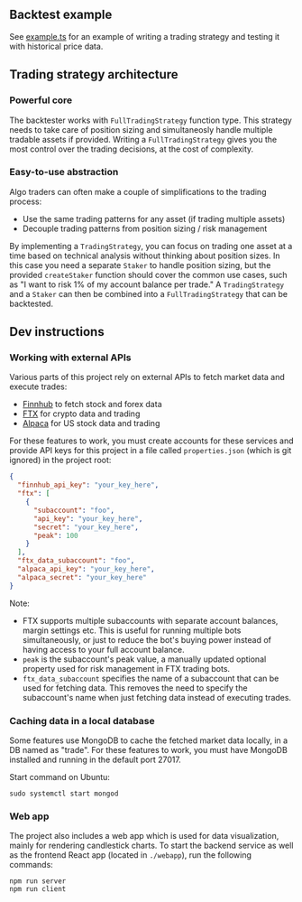 ## Backtest example

See [example.ts](src/example.ts) for an example of writing a trading strategy
and testing it with historical price data.

## Trading strategy architecture

### Powerful core

The backtester works with `FullTradingStrategy` function type. This strategy needs to take care of position
sizing and simultaneosly handle multiple tradable assets if provided. Writing a `FullTradingStrategy`
gives you the most control over the trading decisions, at the cost of complexity.

### Easy-to-use abstraction

Algo traders can often make a couple of simplifications to the trading process:

- Use the same trading patterns for any asset (if trading multiple assets)
- Decouple trading patterns from position sizing / risk management

By implementing a `TradingStrategy`, you can focus on trading one asset at a time based on technical analysis
without thinking about position sizes. In this case you need a separate `Staker` to handle position sizing,
but the provided `createStaker` function should cover the common use cases, such as
"I want to risk 1% of my account balance per trade." A `TradingStrategy` and a `Staker` can then be combined
into a `FullTradingStrategy` that can be backtested.

## Dev instructions

### Working with external APIs

Various parts of this project rely on external APIs to fetch market data
and execute trades:

- [Finnhub](https://finnhub.io/) to fetch stock and forex data
- [FTX](https://ftx.com/) for crypto data and trading
- [Alpaca](https://alpaca.markets/) for US stock data and trading

For these features to work, you must create accounts for these services and
provide API keys for this project in a file called `properties.json`
(which is git ignored) in the project root:

```json
{
  "finnhub_api_key": "your_key_here",
  "ftx": [
    {
      "subaccount": "foo",
      "api_key": "your_key_here",
      "secret": "your_key_here",
      "peak": 100
    }
  ],
  "ftx_data_subaccount": "foo",
  "alpaca_api_key": "your_key_here",
  "alpaca_secret": "your_key_here"
}
```

Note:

- FTX supports multiple subaccounts with separate account balances,
  margin settings etc. This is useful for running multiple bots simultaneously,
  or just to reduce the bot's buying power instead of having access to your
  full account balance.
- `peak` is the subaccount's peak value, a manually updated optional property used for risk management in FTX trading bots.
- `ftx_data_subaccount` specifies the name of a subaccount that can be used for fetching data.
  This removes the need to specify the subaccount's name when just fetching data
  instead of executing trades.

### Caching data in a local database

Some features use MongoDB to cache the fetched market data locally,
in a DB named as "trade".
For these features to work, you must have MongoDB installed and running
in the default port 27017.

Start command on Ubuntu:

```
sudo systemctl start mongod
```

### Web app

The project also includes a web app which is used for data visualization,
mainly for rendering candlestick charts. To start the backend service as well
as the frontend React app (located in `./webapp`), run the following commands:

```
npm run server
npm run client
```
